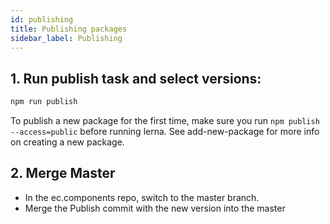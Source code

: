 ```yaml
---
id: publishing
title: Publishing packages
sidebar_label: Publishing
---
```


## 1. Run publish task and select versions:

```sh
npm run publish
```

To publish a new package for the first time, make sure you run ```npm publish --access=public``` before running lerna. See add-new-package for more info on creating a new package.

## 2. Merge Master

- In the ec.components repo, switch to the master branch.
- Merge the Publish commit with the new version into the master